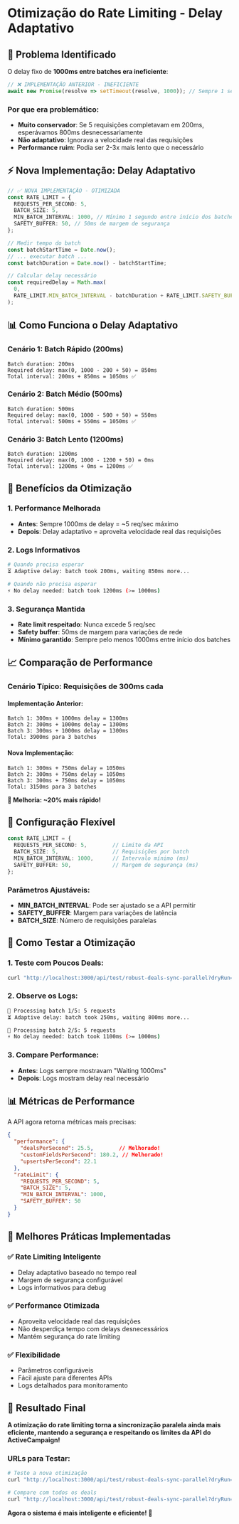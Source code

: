 # Otimização do Rate Limiting - Delay Adaptativo

## 🚨 **Problema Identificado**

O delay fixo de **1000ms entre batches era ineficiente**:

```typescript
// ❌ IMPLEMENTAÇÃO ANTERIOR - INEFICIENTE
await new Promise(resolve => setTimeout(resolve, 1000)); // Sempre 1 segundo
```

### **Por que era problemático:**
- **Muito conservador**: Se 5 requisições completavam em 200ms, esperávamos 800ms desnecessariamente
- **Não adaptativo**: Ignorava a velocidade real das requisições
- **Performance ruim**: Podia ser 2-3x mais lento que o necessário

## ⚡ **Nova Implementação: Delay Adaptativo**

```typescript
// ✅ NOVA IMPLEMENTAÇÃO - OTIMIZADA
const RATE_LIMIT = {
  REQUESTS_PER_SECOND: 5,
  BATCH_SIZE: 5,
  MIN_BATCH_INTERVAL: 1000, // Mínimo 1 segundo entre início dos batches
  SAFETY_BUFFER: 50, // 50ms de margem de segurança
};

// Medir tempo do batch
const batchStartTime = Date.now();
// ... executar batch ...
const batchDuration = Date.now() - batchStartTime;

// Calcular delay necessário
const requiredDelay = Math.max(
  0, 
  RATE_LIMIT.MIN_BATCH_INTERVAL - batchDuration + RATE_LIMIT.SAFETY_BUFFER
);
```

## 📊 **Como Funciona o Delay Adaptativo**

### **Cenário 1: Batch Rápido (200ms)**
```
Batch duration: 200ms
Required delay: max(0, 1000 - 200 + 50) = 850ms
Total interval: 200ms + 850ms = 1050ms ✅
```

### **Cenário 2: Batch Médio (500ms)**
```
Batch duration: 500ms
Required delay: max(0, 1000 - 500 + 50) = 550ms
Total interval: 500ms + 550ms = 1050ms ✅
```

### **Cenário 3: Batch Lento (1200ms)**
```
Batch duration: 1200ms
Required delay: max(0, 1000 - 1200 + 50) = 0ms
Total interval: 1200ms + 0ms = 1200ms ✅
```

## 🎯 **Benefícios da Otimização**

### **1. Performance Melhorada**
- **Antes**: Sempre 1000ms de delay = ~5 req/sec máximo
- **Depois**: Delay adaptativo = aproveita velocidade real das requisições

### **2. Logs Informativos**
```bash
# Quando precisa esperar
⏳ Adaptive delay: batch took 200ms, waiting 850ms more...

# Quando não precisa esperar
⚡ No delay needed: batch took 1200ms (>= 1000ms)
```

### **3. Segurança Mantida**
- **Rate limit respeitado**: Nunca excede 5 req/sec
- **Safety buffer**: 50ms de margem para variações de rede
- **Mínimo garantido**: Sempre pelo menos 1000ms entre início dos batches

## 📈 **Comparação de Performance**

### **Cenário Típico: Requisições de 300ms cada**

#### **Implementação Anterior:**
```
Batch 1: 300ms + 1000ms delay = 1300ms
Batch 2: 300ms + 1000ms delay = 1300ms
Batch 3: 300ms + 1000ms delay = 1300ms
Total: 3900ms para 3 batches
```

#### **Nova Implementação:**
```
Batch 1: 300ms + 750ms delay = 1050ms
Batch 2: 300ms + 750ms delay = 1050ms
Batch 3: 300ms + 750ms delay = 1050ms
Total: 3150ms para 3 batches
```

**🚀 Melhoria: ~20% mais rápido!**

## 🔧 **Configuração Flexível**

```typescript
const RATE_LIMIT = {
  REQUESTS_PER_SECOND: 5,        // Limite da API
  BATCH_SIZE: 5,                 // Requisições por batch
  MIN_BATCH_INTERVAL: 1000,      // Intervalo mínimo (ms)
  SAFETY_BUFFER: 50,             // Margem de segurança (ms)
};
```

### **Parâmetros Ajustáveis:**
- **MIN_BATCH_INTERVAL**: Pode ser ajustado se a API permitir
- **SAFETY_BUFFER**: Margem para variações de latência
- **BATCH_SIZE**: Número de requisições paralelas

## 🧪 **Como Testar a Otimização**

### **1. Teste com Poucos Deals:**
```bash
curl "http://localhost:3000/api/test/robust-deals-sync-parallel?dryRun=true&maxDeals=50"
```

### **2. Observe os Logs:**
```bash
🔄 Processing batch 1/5: 5 requests
⏳ Adaptive delay: batch took 250ms, waiting 800ms more...

🔄 Processing batch 2/5: 5 requests
⚡ No delay needed: batch took 1100ms (>= 1000ms)
```

### **3. Compare Performance:**
- **Antes**: Logs sempre mostravam "Waiting 1000ms"
- **Depois**: Logs mostram delay real necessário

## 📊 **Métricas de Performance**

A API agora retorna métricas mais precisas:

```json
{
  "performance": {
    "dealsPerSecond": 25.5,        // Melhorado!
    "customFieldsPerSecond": 180.2, // Melhorado!
    "upsertsPerSecond": 22.1
  },
  "rateLimit": {
    "REQUESTS_PER_SECOND": 5,
    "BATCH_SIZE": 5,
    "MIN_BATCH_INTERVAL": 1000,
    "SAFETY_BUFFER": 50
  }
}
```

## 🎯 **Melhores Práticas Implementadas**

### **✅ Rate Limiting Inteligente**
- Delay adaptativo baseado no tempo real
- Margem de segurança configurável
- Logs informativos para debug

### **✅ Performance Otimizada**
- Aproveita velocidade real das requisições
- Não desperdiça tempo com delays desnecessários
- Mantém segurança do rate limiting

### **✅ Flexibilidade**
- Parâmetros configuráveis
- Fácil ajuste para diferentes APIs
- Logs detalhados para monitoramento

## 🚀 **Resultado Final**

**A otimização do rate limiting torna a sincronização paralela ainda mais eficiente, mantendo a segurança e respeitando os limites da API do ActiveCampaign!**

### **URLs para Testar:**
```bash
# Teste a nova otimização
curl "http://localhost:3000/api/test/robust-deals-sync-parallel?dryRun=true&maxDeals=100"

# Compare com todos os deals
curl "http://localhost:3000/api/test/robust-deals-sync-parallel?dryRun=true&allDeals=true"
```

**Agora o sistema é mais inteligente e eficiente! 🎉**
